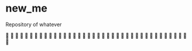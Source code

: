 # new_me
Repository of whatever


🐸 🐸 🐸 🐸 🐸 🐸 🐸 🐸 🐸 🐸 🐸 🐸 🐸 🐸 🐸 🐸 🐸 🐸 🐸 🐸 🐸 🐸 🐸 🐸 🐸 🐸 🐸 🐸 🐸 🐸 🐸 🐸 🐸 🐸 🐸 🐸 🐸 🐸 🐸

